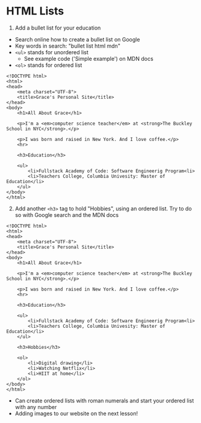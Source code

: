 # HTML Lists

1) Add a bullet list for your education
- Search online how to create a bullet list on Google
- Key words in search: "bullet list html mdn"
- `<ul>` stands for unordered list
    - See example code ('Simple example') on MDN docs
- `<ol>` stands for ordered list

```
<!DOCTYPE html>
<html>
<head>
    <meta charset="UTF-8">
    <title>Grace's Personal Site</title>
</head>
<body>
    <h1>All About Grace</h1>

    <p>I'm a <em>computer science teacher</em> at <strong>The Buckley School in NYC</strong>.</p>

    <p>I was born and raised in New York. And I love coffee.</p>
    <hr>

    <h3>Education</h3>

    <ul>
        <li>Fullstack Academy of Code: Software Engineerig Program<li>
        <li>Teachers College, Columbia Univesity: Master of Education</li>
    </ul>
</body>
</html>
```

2) Add another `<h3>` tag to hold "Hobbies", using an ordered list. Try to do so with Google search and the MDN docs

```
<!DOCTYPE html>
<html>
<head>
    <meta charset="UTF-8">
    <title>Grace's Personal Site</title>
</head>
<body>
    <h1>All About Grace</h1>

    <p>I'm a <em>computer science teacher</em> at <strong>The Buckley School in NYC</strong>.</p>

    <p>I was born and raised in New York. And I love coffee.</p>
    <hr>

    <h3>Education</h3>

    <ul>
        <li>Fullstack Academy of Code: Software Engineerig Program<li>
        <li>Teachers College, Columbia Univesity: Master of Education</li>
    </ul>

    <h3>Hobbies</h3>

    <ol>
        <li>Digital drawing</li>
        <li>Watching Netflix</li>
        <li>HIIT at home</li>
    </ol>
</body>
</html>
```
- Can create ordered lists with roman numerals and start your ordered list with any number
- Adding images to our website on the next lesson!